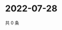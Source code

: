 # 2022-07-28

共 0 条

<!-- BEGIN WEIBO -->
<!-- 最后更新时间 Thu Jul 28 2022 06:15:57 GMT+0800 (China Standard Time) -->

<!-- END WEIBO -->

